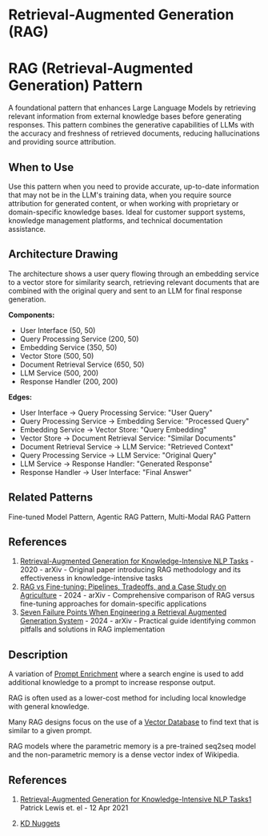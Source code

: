 # Retrieval-Augmented Generation (RAG)

# RAG (Retrieval-Augmented Generation) Pattern

A foundational pattern that enhances Large Language Models by retrieving relevant information from external knowledge bases before generating responses. This pattern combines the generative capabilities of LLMs with the accuracy and freshness of retrieved documents, reducing hallucinations and providing source attribution.

## When to Use

Use this pattern when you need to provide accurate, up-to-date information that may not be in the LLM's training data, when you require source attribution for generated content, or when working with proprietary or domain-specific knowledge bases. Ideal for customer support systems, knowledge management platforms, and technical documentation assistance.

## Architecture Drawing

The architecture shows a user query flowing through an embedding service to a vector store for similarity search, retrieving relevant documents that are combined with the original query and sent to an LLM for final response generation.

**Components:**
- User Interface (50, 50)
- Query Processing Service (200, 50)
- Embedding Service (350, 50)
- Vector Store (500, 50)
- Document Retrieval Service (650, 50)
- LLM Service (500, 200)
- Response Handler (200, 200)

**Edges:**
- User Interface → Query Processing Service: "User Query"
- Query Processing Service → Embedding Service: "Processed Query"
- Embedding Service → Vector Store: "Query Embedding"
- Vector Store → Document Retrieval Service: "Similar Documents"
- Document Retrieval Service → LLM Service: "Retrieved Context"
- Query Processing Service → LLM Service: "Original Query"
- LLM Service → Response Handler: "Generated Response"
- Response Handler → User Interface: "Final Answer"

## Related Patterns

Fine-tuned Model Pattern, Agentic RAG Pattern, Multi-Modal RAG Pattern

## References

1. [Retrieval-Augmented Generation for Knowledge-Intensive NLP Tasks](https://arxiv.org/abs/2005.11401) - 2020 - arXiv - Original paper introducing RAG methodology and its effectiveness in knowledge-intensive tasks
2. [RAG vs Fine-tuning: Pipelines, Tradeoffs, and a Case Study on Agriculture](https://arxiv.org/abs/2401.08406) - 2024 - arXiv - Comprehensive comparison of RAG versus fine-tuning approaches for domain-specific applications
3. [Seven Failure Points When Engineering a Retrieval Augmented Generation System](https://arxiv.org/abs/2401.05856) - 2024 - arXiv - Practical guide identifying common pitfalls and solutions in RAG implementation

## Description
A variation of [Prompt Enrichment](./prompt-enrichment.md) where a search engine is used to add additional knowledge to a prompt to increase
response output.

RAG is often used as a lower-cost method for including local knowledge
with general knowledge.

Many RAG designs focus on the use of a [Vector Database](../concepts/vector-database.md) to find text that is similar to a given prompt.

RAG models where the parametric memory is a pre-trained seq2seq model and the non-parametric memory is a dense vector index of Wikipedia.

## References

1. [Retrieval-Augmented Generation for Knowledge-Intensive NLP Tasks1](https://arxiv.org/abs/2005.11401) Patrick Lewis et. el - 12 Apr 2021

2. [KD Nuggets](https://www.kdnuggets.com/rag-vs-finetuning-which-is-the-best-tool-to-boost-your-llm-application)